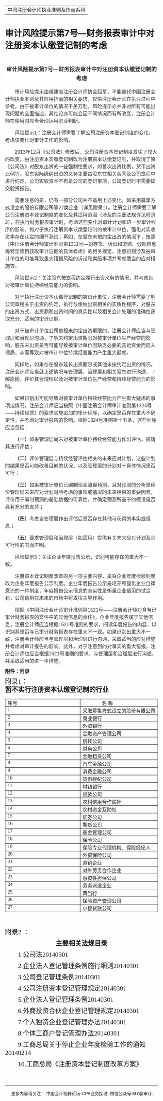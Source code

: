 ﻿<!DOCTYPE HTML PUBLIC "-//W3C//DTD HTML 4.0 Transitional//EN">
<HTML xmlns:o = "urn:schemas-microsoft-com:office:office"><HEAD><TITLE>审计风险提示第7号—财务报表审计中对注册资本认缴登记制的考虑</TITLE>
<META content="text/html; charset=gb2312" http-equiv=Content-Type>
<META name=GENERATOR content="MSHTML 11.00.10570.1001"><LINK rel=stylesheet 
href="_template.css"></HEAD>
<BODY>
<DIV id=nsbanner>
<DIV id=bannerrow1>
<TABLE class=bannerparthead>
  <TBODY>
  <TR id=hdr>
    <TD class=runninghead noWrap>中国注册会计师执业准则及指南系列</TD></TR></TBODY></TABLE></DIV>
<DIV id=titlerow>
<H1 class=dtH1>审计风险提示第7号—财务报表审计中对注册资本认缴登记制的考虑 </H1></DIV></DIV>
<DIV id=nstext><BR>
<P class=cntitle 
style="BACKGROUND: white; TEXT-ALIGN: center; MARGIN: 7.5pt 0cm 0pt; LINE-HEIGHT: 22.5pt" 
align=center><A name=_GoBack></A><B><SPAN 
style='FONT-SIZE: 13.5pt; FONT-FAMILY: "微软雅黑",sans-serif; COLOR: #333333'>审计风险提示第<SPAN 
lang=EN-US>7</SPAN>号—财务报表审计中对注册资本认缴登记制的考虑<SPAN 
lang=EN-US><o:p></o:p></SPAN></SPAN></B></P>
<P class=doc-a 
style="BOX-SIZING: border-box; BACKGROUND: white; WORD-SPACING: 0px; ORPHANS: 2; WIDOWS: 2; MARGIN: 11.25pt 0cm 0pt; TEXT-INDENT: 24pt; font-variant-ligatures: normal; font-variant-caps: normal; -webkit-text-stroke-width: 0px; text-decoration-style: initial; text-decoration-color: initial"><A 
style="BOX-SIZING: border-box" name=No2></A><SPAN 
style='FONT-FAMILY: "微软雅黑",sans-serif; COLOR: #333333'><FONT 
size=3>审计风险提示由福建省注册会计师协会起草，不能替代中国注册会计师执业准则及其应用指南的相关要求，仅供注册会计师在执业过程中参考。由于被审计单位的情况千差万别，风险提示亦并非对所有可能出现问题的全面描述，其结论亦可能会因不同情况而有所改变，注册会计师在使用时应当合理运用职业判断。<SPAN 
lang=EN-US><o:p></o:p></SPAN></FONT></SPAN></P>
<P class=doc-a 
style="BOX-SIZING: border-box; BACKGROUND: white; WORD-SPACING: 0px; ORPHANS: 2; WIDOWS: 2; MARGIN: 11.25pt 0cm 0pt; TEXT-INDENT: 24pt; font-variant-ligatures: normal; font-variant-caps: normal; -webkit-text-stroke-width: 0px; text-decoration-style: initial; text-decoration-color: initial"><A 
style="BOX-SIZING: border-box" name=No4></A><SPAN 
style='FONT-FAMILY: "微软雅黑",sans-serif; COLOR: #333333'><FONT size=3>风险提示<SPAN 
lang=EN-US>1</SPAN>：注册会计师需要了解公司注册资本登记制度的变化，考虑该变化对审计工作的影响。<SPAN 
lang=EN-US><o:p></o:p></SPAN></FONT></SPAN></P>
<P class=doc-a 
style="BOX-SIZING: border-box; BACKGROUND: white; WORD-SPACING: 0px; ORPHANS: 2; WIDOWS: 2; MARGIN: 11.25pt 0cm 0pt; TEXT-INDENT: 24pt; font-variant-ligatures: normal; font-variant-caps: normal; -webkit-text-stroke-width: 0px; text-decoration-style: initial; text-decoration-color: initial"><A 
style="BOX-SIZING: border-box" name=No5></A><FONT size=3><SPAN lang=EN-US 
style='FONT-FAMILY: "微软雅黑",sans-serif; COLOR: #333333'>2013</SPAN><SPAN 
style='FONT-FAMILY: "微软雅黑",sans-serif; COLOR: #333333'>年<SPAN 
lang=EN-US>12</SPAN>月《公司法》修改后，公司注册资本登记制度发生了较大的改变，由注册资本实缴登记制改为注册资本认缴登记制，并取消了原《公司法》对股东出资的一些强制性要求，如首次出资比例，货币出资比例等。股东实际缴纳出资的义务主要由股东在相关合同及公司章程中进行约定，公司实收资本不再是公司的登记事项，公司登记时不需要提交验资报告。<SPAN 
lang=EN-US><o:p></o:p></SPAN></SPAN></FONT></P>
<P class=doc-a 
style="BOX-SIZING: border-box; BACKGROUND: white; WORD-SPACING: 0px; ORPHANS: 2; WIDOWS: 2; MARGIN: 11.25pt 0cm 0pt; TEXT-INDENT: 24pt; font-variant-ligatures: normal; font-variant-caps: normal; -webkit-text-stroke-width: 0px; text-decoration-style: initial; text-decoration-color: initial"><A 
style="BOX-SIZING: border-box" name=No6></A><SPAN 
style='FONT-FAMILY: "微软雅黑",sans-serif; COLOR: #333333'><FONT 
size=3>需要注意的是，仍有一部分公司并不适用上述变化，如采用募集方式设立的股份有限公司等<SPAN 
lang=EN-US>27</SPAN>类企业（详见附录<SPAN 
lang=EN-US>1</SPAN>）。注册会计师需要了解公司注册资本登记制度的变化及其适用范围（涉及的主要法规详见附录<SPAN 
lang=EN-US>2</SPAN>），在执行财务报表审计时，考虑这些变化对审计计划和进一步审计程序的影响。如对于执行注册资本认缴登记制的被审计单位，强化对实收资本存在认定的细节测试；再如，在股东未按约定出资的情况下，按照《中国注册会计师审计准则第<SPAN 
lang=EN-US>1311</SPAN>号—对存货、诉讼和索赔、分部信息等特定项目获取审计证据的具体考虑》的相关规定，注意识别涉及被审计单位的可能导致重大错报风险的诉讼和索赔事项并考虑适当的应对措施等。<SPAN 
lang=EN-US><o:p></o:p></SPAN></FONT></SPAN></P>
<P class=doc-a 
style="BOX-SIZING: border-box; BACKGROUND: white; WORD-SPACING: 0px; ORPHANS: 2; WIDOWS: 2; MARGIN: 11.25pt 0cm 0pt; TEXT-INDENT: 24pt; font-variant-ligatures: normal; font-variant-caps: normal; -webkit-text-stroke-width: 0px; text-decoration-style: initial; text-decoration-color: initial"><A 
style="BOX-SIZING: border-box" name=No7></A><SPAN 
style='FONT-FAMILY: "微软雅黑",sans-serif; COLOR: #333333'><FONT size=3>风险提示<SPAN 
lang=EN-US>2</SPAN>：关注股东按章程约定履行出资义务的情况，并考虑其对被审计单位持续经营能力的影响。<SPAN 
lang=EN-US><o:p></o:p></SPAN></FONT></SPAN></P>
<P class=doc-a 
style="BOX-SIZING: border-box; BACKGROUND: white; WORD-SPACING: 0px; ORPHANS: 2; WIDOWS: 2; MARGIN: 11.25pt 0cm 0pt; TEXT-INDENT: 24pt; font-variant-ligatures: normal; font-variant-caps: normal; -webkit-text-stroke-width: 0px; text-decoration-style: initial; text-decoration-color: initial"><A 
style="BOX-SIZING: border-box" name=No8></A><SPAN 
style='FONT-FAMILY: "微软雅黑",sans-serif; COLOR: #333333'><FONT 
size=3>对于执行注册资本认缴登记制的被审计单位，注册会计师需要了解公司章程关于出资的约定，执行与缴纳出资相关的实质性程序，对股东的出资方式、出资额和出资时间的真实性以及相关会计处理的准确性获取充分、适当的审计证据。<SPAN 
lang=EN-US><o:p></o:p></SPAN></FONT></SPAN></P>
<P class=doc-a 
style="BOX-SIZING: border-box; BACKGROUND: white; WORD-SPACING: 0px; ORPHANS: 2; WIDOWS: 2; MARGIN: 11.25pt 0cm 0pt; TEXT-INDENT: 24pt; font-variant-ligatures: normal; font-variant-caps: normal; -webkit-text-stroke-width: 0px; text-decoration-style: initial; text-decoration-color: initial"><A 
style="BOX-SIZING: border-box" name=No9></A><SPAN 
style='FONT-FAMILY: "微软雅黑",sans-serif; COLOR: #333333'><FONT 
size=3>对于被审计单位公司章程未约定出资期限的，注册会计师应当与管理层和治理层沟通，了解未约定出资期限对被审计单位生产经营的影响，股东未出资是否可能导致被审计单位因缺乏必要的营运资金而陷入僵局，从而导致对被审计单位持续经营能力产生重大疑虑。<SPAN 
lang=EN-US><o:p></o:p></SPAN></FONT></SPAN></P>
<P class=doc-a 
style="BOX-SIZING: border-box; BACKGROUND: white; WORD-SPACING: 0px; ORPHANS: 2; WIDOWS: 2; MARGIN: 11.25pt 0cm 0pt; TEXT-INDENT: 24pt; font-variant-ligatures: normal; font-variant-caps: normal; -webkit-text-stroke-width: 0px; text-decoration-style: initial; text-decoration-color: initial"><A 
style="BOX-SIZING: border-box" name=No10></A><SPAN 
style='FONT-FAMILY: "微软雅黑",sans-serif; COLOR: #333333'><FONT 
size=3>同样地，如果存在股东延长出资期限或其他未按约定出资的情况，注册会计师应当就上述情况与管理层、治理层和相关股东进行沟通，了解原因，评价其合理性以及对被审计单位生产经营和持续经营能力的影响。<SPAN 
lang=EN-US><o:p></o:p></SPAN></FONT></SPAN></P>
<P class=doc-a 
style="BOX-SIZING: border-box; BACKGROUND: white; WORD-SPACING: 0px; ORPHANS: 2; WIDOWS: 2; MARGIN: 11.25pt 0cm 0pt; TEXT-INDENT: 24pt; font-variant-ligatures: normal; font-variant-caps: normal; -webkit-text-stroke-width: 0px; text-decoration-style: initial; text-decoration-color: initial"><A 
style="BOX-SIZING: border-box" name=No11></A><SPAN 
style='FONT-FAMILY: "微软雅黑",sans-serif; COLOR: #333333'><FONT 
size=3>如果识别出可能导致对被审计单位持续经营能力产生重大疑虑的事项或情况，注册会计师应当按照《中国注册会计师审计准则第<SPAN 
lang=EN-US>1324</SPAN>号——持续经营》的要求实施追加的审计程序，以确定是否存在重大不确定性，并考虑对审计报告的影响。根据<SPAN 
lang=EN-US>1324</SPAN>号准则第十五条，这些程序应当包括：<SPAN 
lang=EN-US><o:p></o:p></SPAN></FONT></SPAN></P>
<P 
style="BOX-SIZING: border-box; BACKGROUND: white; WORD-SPACING: 0px; ORPHANS: 2; WIDOWS: 2; MARGIN: 11.25pt 0cm 0pt; TEXT-INDENT: 24pt; font-variant-ligatures: normal; font-variant-caps: normal; -webkit-text-stroke-width: 0px; text-decoration-style: initial; text-decoration-color: initial"><SPAN 
style="BOX-SIZING: border-box"><A style="BOX-SIZING: border-box" 
name=No12_T1></A><SPAN class=sect2title><B><SPAN 
style='FONT-FAMILY: "微软雅黑",sans-serif; COLOR: #333333'><FONT 
size=3>（一）</FONT></SPAN></SPAN></B></SPAN><A style="BOX-SIZING: border-box" 
name=No13_T1K1></A><FONT size=3><SPAN class=sect2content><SPAN 
style='FONT-FAMILY: "微软雅黑",sans-serif; COLOR: #333333'><SPAN 
style="BOX-SIZING: border-box">如果管理层尚未对被审计单位持续经营能力作出评估，提请其进行评估；</SPAN></SPAN></SPAN><SPAN 
lang=EN-US 
style='FONT-FAMILY: "微软雅黑",sans-serif; COLOR: #333333'><o:p></o:p></SPAN></FONT></P>
<P 
style="BOX-SIZING: border-box; BACKGROUND: white; WORD-SPACING: 0px; ORPHANS: 2; WIDOWS: 2; MARGIN: 11.25pt 0cm 0pt; TEXT-INDENT: 24pt; font-variant-ligatures: normal; font-variant-caps: normal; -webkit-text-stroke-width: 0px; text-decoration-style: initial; text-decoration-color: initial"><SPAN 
style="BOX-SIZING: border-box"><A style="BOX-SIZING: border-box" 
name=No14_T2></A><SPAN class=sect2title><B><SPAN 
style='FONT-FAMILY: "微软雅黑",sans-serif; COLOR: #333333'><FONT 
size=3>（二）</FONT></SPAN></SPAN></B></SPAN><A style="BOX-SIZING: border-box" 
name=No15_T2K1></A><FONT size=3><SPAN class=sect2content><SPAN 
style='FONT-FAMILY: "微软雅黑",sans-serif; COLOR: #333333'><SPAN 
style="BOX-SIZING: border-box">评价管理层与持续经营评估相关的未来应对计划，这些计划的结果是否可能改善目前的状况，以及管理层的计划对于具体情况是否可行；</SPAN></SPAN></SPAN><SPAN 
lang=EN-US 
style='FONT-FAMILY: "微软雅黑",sans-serif; COLOR: #333333'><o:p></o:p></SPAN></FONT></P>
<P 
style="BOX-SIZING: border-box; BACKGROUND: white; WORD-SPACING: 0px; ORPHANS: 2; WIDOWS: 2; MARGIN: 11.25pt 0cm 0pt; TEXT-INDENT: 24pt; font-variant-ligatures: normal; font-variant-caps: normal; -webkit-text-stroke-width: 0px; text-decoration-style: initial; text-decoration-color: initial"><SPAN 
style="BOX-SIZING: border-box"><A style="BOX-SIZING: border-box" 
name=No16_T3></A><SPAN class=sect2title><B><SPAN 
style='FONT-FAMILY: "微软雅黑",sans-serif; COLOR: #333333'><FONT 
size=3>（三）</FONT></SPAN></SPAN></B></SPAN><A style="BOX-SIZING: border-box" 
name=No17_T3K1></A><FONT size=3><SPAN class=sect2content><SPAN 
style='FONT-FAMILY: "微软雅黑",sans-serif; COLOR: #333333'><SPAN 
style="BOX-SIZING: border-box">如果被审计单位已编制现金流量预测，且对预测的分析是评价管理层未来应对计划时所考虑的事项或情况的未来结果的重要因素，评价用于编制预测的基础数据的可靠性，并确定预测所基于的假设是否具有充分的支持；</SPAN></SPAN></SPAN><SPAN 
lang=EN-US 
style='FONT-FAMILY: "微软雅黑",sans-serif; COLOR: #333333'><o:p></o:p></SPAN></FONT></P>
<P 
style="BOX-SIZING: border-box; BACKGROUND: white; WORD-SPACING: 0px; ORPHANS: 2; WIDOWS: 2; MARGIN: 11.25pt 0cm 0pt; TEXT-INDENT: 24pt; font-variant-ligatures: normal; font-variant-caps: normal; -webkit-text-stroke-width: 0px; text-decoration-style: initial; text-decoration-color: initial"><SPAN 
style="BOX-SIZING: border-box"><A style="BOX-SIZING: border-box" 
name=No18_T4></A><SPAN class=sect2title><B><SPAN 
style='FONT-FAMILY: "微软雅黑",sans-serif; COLOR: #333333'><FONT 
size=3>（四）</FONT></SPAN></SPAN></B></SPAN><A style="BOX-SIZING: border-box" 
name=No19_T4K1></A><FONT size=3><SPAN class=sect2content><SPAN 
style='FONT-FAMILY: "微软雅黑",sans-serif; COLOR: #333333'><SPAN 
style="BOX-SIZING: border-box">考虑自管理层作出评估后是否存在其他可获得的事实或信息；</SPAN></SPAN></SPAN><SPAN 
lang=EN-US 
style='FONT-FAMILY: "微软雅黑",sans-serif; COLOR: #333333'><o:p></o:p></SPAN></FONT></P>
<P 
style="BOX-SIZING: border-box; BACKGROUND: white; WORD-SPACING: 0px; ORPHANS: 2; WIDOWS: 2; MARGIN: 11.25pt 0cm 0pt; TEXT-INDENT: 24pt; font-variant-ligatures: normal; font-variant-caps: normal; -webkit-text-stroke-width: 0px; text-decoration-style: initial; text-decoration-color: initial"><SPAN 
style="BOX-SIZING: border-box"><A style="BOX-SIZING: border-box" 
name=No20_T5></A><SPAN class=sect2title><B><SPAN 
style='FONT-FAMILY: "微软雅黑",sans-serif; COLOR: #333333'><FONT 
size=3>（五）</FONT></SPAN></SPAN></B></SPAN><A style="BOX-SIZING: border-box" 
name=No21_T5K1></A><FONT size=3><SPAN class=sect2content><SPAN 
style='FONT-FAMILY: "微软雅黑",sans-serif; COLOR: #333333'><SPAN 
style="BOX-SIZING: border-box">要求管理层和治理层（如适用）提供有关未来应对计划及其可行性的书面声明。</SPAN></SPAN></SPAN><SPAN 
lang=EN-US 
style='FONT-FAMILY: "微软雅黑",sans-serif; COLOR: #333333'><o:p></o:p></SPAN></FONT></P>
<P class=doc-a 
style="BOX-SIZING: border-box; BACKGROUND: white; WORD-SPACING: 0px; ORPHANS: 2; WIDOWS: 2; MARGIN: 11.25pt 0cm 0pt; TEXT-INDENT: 24pt; font-variant-ligatures: normal; font-variant-caps: normal; -webkit-text-stroke-width: 0px; text-decoration-style: initial; text-decoration-color: initial"><A 
style="BOX-SIZING: border-box" name=No22></A><SPAN 
style='FONT-FAMILY: "微软雅黑",sans-serif; COLOR: #333333'><FONT size=3>风险提示<SPAN 
lang=EN-US>3</SPAN>：关注企业年度报告公示，识别可能存在的重大不一致。<SPAN 
lang=EN-US><o:p></o:p></SPAN></FONT></SPAN></P>
<P class=doc-a 
style="BOX-SIZING: border-box; BACKGROUND: white; WORD-SPACING: 0px; ORPHANS: 2; WIDOWS: 2; MARGIN: 11.25pt 0cm 0pt; TEXT-INDENT: 24pt; font-variant-ligatures: normal; font-variant-caps: normal; -webkit-text-stroke-width: 0px; text-decoration-style: initial; text-decoration-color: initial"><A 
style="BOX-SIZING: border-box" name=No23></A><SPAN 
style='FONT-FAMILY: "微软雅黑",sans-serif; COLOR: #333333'><FONT 
size=3>注册资本登记制度改革的另一项主要内容，是将企业年度检验制度改为企业年度报告公示制度。企业年度报告公示是培养和强化企业自律意识的一种制度，年度报告公示信息的真实性是衡量企业信用的试金石，公司信用在未来的市场中将发挥主导作用。<SPAN 
lang=EN-US><o:p></o:p></SPAN></FONT></SPAN></P>
<P class=doc-a 
style="BOX-SIZING: border-box; BACKGROUND: white; WORD-SPACING: 0px; ORPHANS: 2; WIDOWS: 2; MARGIN: 11.25pt 0cm 0pt; TEXT-INDENT: 24pt; font-variant-ligatures: normal; font-variant-caps: normal; -webkit-text-stroke-width: 0px; text-decoration-style: initial; text-decoration-color: initial"><A 
style="BOX-SIZING: border-box" name=No24></A><SPAN 
style='FONT-FAMILY: "微软雅黑",sans-serif; COLOR: #333333'><FONT 
size=3>根据《中国注册会计师审计准则第<SPAN 
lang=EN-US>1521</SPAN>号——注册会计师对含有已审计财务报表的文件中的其他信息的责任》，企业年度报告属于其他信息，注册会计师应当根据<SPAN 
lang=EN-US>1521</SPAN>号准则的要求，阅读年度报告的内容，以识别其是否与已审计财务报表存在重大不一致。如果识别出重大不一致，注册会计师应当与管理层和治理层进行沟通，采取适当的应对措施并考虑对审计报告的影响。此外，对于注意到的对事实的重大错报，注册会计师也应当根据<SPAN 
lang=EN-US>1521</SPAN>号准则的要求，与管理层和治理层进行沟通，并采取适当的进一步措施。<SPAN 
lang=EN-US><o:p></o:p></SPAN></FONT></SPAN></P>
<P class=doc-a 
style="BOX-SIZING: border-box; BACKGROUND: white; WORD-SPACING: 0px; ORPHANS: 2; WIDOWS: 2; MARGIN: 7.5pt 0cm 0pt; font-variant-ligatures: normal; font-variant-caps: normal; -webkit-text-stroke-width: 0px; text-decoration-style: initial; text-decoration-color: initial"><B><SPAN 
style='FONT-FAMILY: "微软雅黑",sans-serif; COLOR: #333333'></SPAN><SPAN 
id=attchmentContent style="BOX-SIZING: border-box"><FONT size=3 
face=宋体>附件：附录</FONT></SPAN></B></P><SPAN>
<P class=MsoNormal 
style="MARGIN: 7.8pt 0cm 0pt; LINE-HEIGHT: 125%; mso-para-margin-top: .5gd"><SPAN 
style="FONT-SIZE: 16pt; FONT-FAMILY: 仿宋; LINE-HEIGHT: 125%">附录<SPAN 
lang=EN-US>1</SPAN>：</SPAN></P>
<DIV align=left><SPAN lang=EN-US 
style="FONT-SIZE: 16pt; FONT-FAMILY: 黑体; LINE-HEIGHT: 125%"><o:p><SPAN 
style="FONT-SIZE: 16pt; FONT-FAMILY: 黑体; mso-bidi-font-family: 宋体; mso-bidi-language: AR-SA; mso-ansi-language: EN-US; mso-fareast-language: ZH-CN"><STRONG>暂不实行注册资本认缴登记制的行业</STRONG></SPAN></o:p></SPAN></DIV>
<DIV align=left><SPAN lang=EN-US 
style="FONT-SIZE: 16pt; FONT-FAMILY: 黑体; LINE-HEIGHT: 125%"><o:p><SPAN 
style="FONT-SIZE: 16pt; FONT-FAMILY: 黑体; mso-bidi-font-family: 宋体; mso-bidi-language: AR-SA; mso-ansi-language: EN-US; mso-fareast-language: ZH-CN">
<TABLE class=MsoTableGrid 
style="BORDER-TOP: medium none; BORDER-RIGHT: medium none; BORDER-COLLAPSE: collapse; BORDER-BOTTOM: medium none; BORDER-LEFT: medium none; mso-yfti-tbllook: 1184; mso-padding-alt: 0cm 5.4pt 0cm 5.4pt; mso-border-alt: solid windowtext .5pt" 
cellSpacing=0 cellPadding=0 border=1>
  <TBODY>
  <TR style="mso-yfti-irow: 0; mso-yfti-firstrow: yes">
    <TD 
    style="BORDER-TOP: windowtext 1pt solid; BORDER-RIGHT: windowtext 1pt solid; WIDTH: 213.05pt; BORDER-BOTTOM: windowtext 1pt solid; PADDING-BOTTOM: 0cm; PADDING-TOP: 0cm; PADDING-LEFT: 5.4pt; BORDER-LEFT: windowtext 1pt solid; PADDING-RIGHT: 5.4pt; BACKGROUND-COLOR: transparent; mso-border-alt: solid windowtext .5pt" 
    vAlign=top width=284>
      <P class=MsoNormal style="MARGIN: 0cm 0cm 0pt"><A name=_GoBack></A><SPAN 
      style="FONT-FAMILY: 宋体; mso-ascii-font-family: Calibri; mso-ascii-theme-font: minor-latin; mso-fareast-theme-font: minor-fareast; mso-hansi-font-family: Calibri; mso-hansi-theme-font: minor-latin">序号</SPAN><SPAN 
      lang=EN-US><o:p></o:p></SPAN></P></TD>
    <TD 
    style="BORDER-TOP: windowtext 1pt solid; BORDER-RIGHT: windowtext 1pt solid; WIDTH: 213.05pt; BORDER-BOTTOM: windowtext 1pt solid; PADDING-BOTTOM: 0cm; PADDING-TOP: 0cm; PADDING-LEFT: 5.4pt; BORDER-LEFT: #f0f0f0; PADDING-RIGHT: 5.4pt; BACKGROUND-COLOR: transparent; mso-border-alt: solid windowtext .5pt; mso-border-left-alt: solid windowtext .5pt" 
    vAlign=top width=284>
      <P class=MsoNormal style="MARGIN: 0cm 0cm 0pt"><SPAN lang=EN-US><SPAN 
      style="mso-spacerun: yes"><FONT 
      face=Calibri>&nbsp;&nbsp;&nbsp;&nbsp;&nbsp;&nbsp;&nbsp;&nbsp;&nbsp;&nbsp;&nbsp;&nbsp;&nbsp;&nbsp;&nbsp; 
      </FONT></SPAN></SPAN><SPAN 
      style="FONT-FAMILY: 宋体; mso-ascii-font-family: Calibri; mso-ascii-theme-font: minor-latin; mso-fareast-theme-font: minor-fareast; mso-hansi-font-family: Calibri; mso-hansi-theme-font: minor-latin">名</SPAN><FONT 
      face=Calibri> </FONT><SPAN 
      style="FONT-FAMILY: 宋体; mso-ascii-font-family: Calibri; mso-ascii-theme-font: minor-latin; mso-fareast-theme-font: minor-fareast; mso-hansi-font-family: Calibri; mso-hansi-theme-font: minor-latin">称</SPAN><SPAN 
      lang=EN-US><o:p></o:p></SPAN></P></TD></TR>
  <TR style="mso-yfti-irow: 1">
    <TD 
    style="BORDER-TOP: #f0f0f0; BORDER-RIGHT: windowtext 1pt solid; WIDTH: 213.05pt; BORDER-BOTTOM: windowtext 1pt solid; PADDING-BOTTOM: 0cm; PADDING-TOP: 0cm; PADDING-LEFT: 5.4pt; BORDER-LEFT: windowtext 1pt solid; PADDING-RIGHT: 5.4pt; BACKGROUND-COLOR: transparent; mso-border-alt: solid windowtext .5pt; mso-border-top-alt: solid windowtext .5pt" 
    vAlign=top width=284>
      <P class=MsoNormal style="MARGIN: 0cm 0cm 0pt"><SPAN lang=EN-US><FONT 
      face=Calibri>1<o:p></o:p></FONT></SPAN></P></TD>
    <TD 
    style="BORDER-TOP: #f0f0f0; BORDER-RIGHT: windowtext 1pt solid; WIDTH: 213.05pt; BORDER-BOTTOM: windowtext 1pt solid; PADDING-BOTTOM: 0cm; PADDING-TOP: 0cm; PADDING-LEFT: 5.4pt; BORDER-LEFT: #f0f0f0; PADDING-RIGHT: 5.4pt; BACKGROUND-COLOR: transparent; mso-border-alt: solid windowtext .5pt; mso-border-left-alt: solid windowtext .5pt; mso-border-top-alt: solid windowtext .5pt" 
    vAlign=top width=284>
      <P class=MsoNormal style="MARGIN: 0cm 0cm 0pt"><SPAN 
      style="FONT-FAMILY: 宋体; mso-ascii-font-family: Calibri; mso-ascii-theme-font: minor-latin; mso-fareast-theme-font: minor-fareast; mso-hansi-font-family: Calibri; mso-hansi-theme-font: minor-latin">采取募集方式设立的股份有限公司</SPAN><SPAN 
      lang=EN-US><o:p></o:p></SPAN></P></TD></TR>
  <TR style="mso-yfti-irow: 2">
    <TD 
    style="BORDER-TOP: #f0f0f0; BORDER-RIGHT: windowtext 1pt solid; WIDTH: 213.05pt; BORDER-BOTTOM: windowtext 1pt solid; PADDING-BOTTOM: 0cm; PADDING-TOP: 0cm; PADDING-LEFT: 5.4pt; BORDER-LEFT: windowtext 1pt solid; PADDING-RIGHT: 5.4pt; BACKGROUND-COLOR: transparent; mso-border-alt: solid windowtext .5pt; mso-border-top-alt: solid windowtext .5pt" 
    vAlign=top width=284>
      <P class=MsoNormal style="MARGIN: 0cm 0cm 0pt"><SPAN lang=EN-US><FONT 
      face=Calibri>2<o:p></o:p></FONT></SPAN></P></TD>
    <TD 
    style="BORDER-TOP: #f0f0f0; BORDER-RIGHT: windowtext 1pt solid; WIDTH: 213.05pt; BORDER-BOTTOM: windowtext 1pt solid; PADDING-BOTTOM: 0cm; PADDING-TOP: 0cm; PADDING-LEFT: 5.4pt; BORDER-LEFT: #f0f0f0; PADDING-RIGHT: 5.4pt; BACKGROUND-COLOR: transparent; mso-border-alt: solid windowtext .5pt; mso-border-left-alt: solid windowtext .5pt; mso-border-top-alt: solid windowtext .5pt" 
    vAlign=top width=284>
      <P class=MsoNormal style="MARGIN: 0cm 0cm 0pt"><SPAN 
      style="FONT-FAMILY: 宋体; mso-ascii-font-family: Calibri; mso-ascii-theme-font: minor-latin; mso-fareast-theme-font: minor-fareast; mso-hansi-font-family: Calibri; mso-hansi-theme-font: minor-latin">商业银行</SPAN><SPAN 
      lang=EN-US><o:p></o:p></SPAN></P></TD></TR>
  <TR style="mso-yfti-irow: 3">
    <TD 
    style="BORDER-TOP: #f0f0f0; BORDER-RIGHT: windowtext 1pt solid; WIDTH: 213.05pt; BORDER-BOTTOM: windowtext 1pt solid; PADDING-BOTTOM: 0cm; PADDING-TOP: 0cm; PADDING-LEFT: 5.4pt; BORDER-LEFT: windowtext 1pt solid; PADDING-RIGHT: 5.4pt; BACKGROUND-COLOR: transparent; mso-border-alt: solid windowtext .5pt; mso-border-top-alt: solid windowtext .5pt" 
    vAlign=top width=284>
      <P class=MsoNormal style="MARGIN: 0cm 0cm 0pt"><SPAN lang=EN-US><FONT 
      face=Calibri>3<o:p></o:p></FONT></SPAN></P></TD>
    <TD 
    style="BORDER-TOP: #f0f0f0; BORDER-RIGHT: windowtext 1pt solid; WIDTH: 213.05pt; BORDER-BOTTOM: windowtext 1pt solid; PADDING-BOTTOM: 0cm; PADDING-TOP: 0cm; PADDING-LEFT: 5.4pt; BORDER-LEFT: #f0f0f0; PADDING-RIGHT: 5.4pt; BACKGROUND-COLOR: transparent; mso-border-alt: solid windowtext .5pt; mso-border-left-alt: solid windowtext .5pt; mso-border-top-alt: solid windowtext .5pt" 
    vAlign=top width=284>
      <P class=MsoNormal style="MARGIN: 0cm 0cm 0pt"><SPAN 
      style="FONT-FAMILY: 宋体; mso-ascii-font-family: Calibri; mso-ascii-theme-font: minor-latin; mso-fareast-theme-font: minor-fareast; mso-hansi-font-family: Calibri; mso-hansi-theme-font: minor-latin">外资银行</SPAN><SPAN 
      lang=EN-US><o:p></o:p></SPAN></P></TD></TR>
  <TR style="mso-yfti-irow: 4">
    <TD 
    style="BORDER-TOP: #f0f0f0; BORDER-RIGHT: windowtext 1pt solid; WIDTH: 213.05pt; BORDER-BOTTOM: windowtext 1pt solid; PADDING-BOTTOM: 0cm; PADDING-TOP: 0cm; PADDING-LEFT: 5.4pt; BORDER-LEFT: windowtext 1pt solid; PADDING-RIGHT: 5.4pt; BACKGROUND-COLOR: transparent; mso-border-alt: solid windowtext .5pt; mso-border-top-alt: solid windowtext .5pt" 
    vAlign=top width=284>
      <P class=MsoNormal style="MARGIN: 0cm 0cm 0pt"><SPAN lang=EN-US><FONT 
      face=Calibri>4<o:p></o:p></FONT></SPAN></P></TD>
    <TD 
    style="BORDER-TOP: #f0f0f0; BORDER-RIGHT: windowtext 1pt solid; WIDTH: 213.05pt; BORDER-BOTTOM: windowtext 1pt solid; PADDING-BOTTOM: 0cm; PADDING-TOP: 0cm; PADDING-LEFT: 5.4pt; BORDER-LEFT: #f0f0f0; PADDING-RIGHT: 5.4pt; BACKGROUND-COLOR: transparent; mso-border-alt: solid windowtext .5pt; mso-border-left-alt: solid windowtext .5pt; mso-border-top-alt: solid windowtext .5pt" 
    vAlign=top width=284>
      <P class=MsoNormal style="MARGIN: 0cm 0cm 0pt"><SPAN 
      style="FONT-FAMILY: 宋体; mso-ascii-font-family: Calibri; mso-ascii-theme-font: minor-latin; mso-fareast-theme-font: minor-fareast; mso-hansi-font-family: Calibri; mso-hansi-theme-font: minor-latin">金融资产管理公司</SPAN><SPAN 
      lang=EN-US><o:p></o:p></SPAN></P></TD></TR>
  <TR style="mso-yfti-irow: 5">
    <TD 
    style="BORDER-TOP: #f0f0f0; BORDER-RIGHT: windowtext 1pt solid; WIDTH: 213.05pt; BORDER-BOTTOM: windowtext 1pt solid; PADDING-BOTTOM: 0cm; PADDING-TOP: 0cm; PADDING-LEFT: 5.4pt; BORDER-LEFT: windowtext 1pt solid; PADDING-RIGHT: 5.4pt; BACKGROUND-COLOR: transparent; mso-border-alt: solid windowtext .5pt; mso-border-top-alt: solid windowtext .5pt" 
    vAlign=top width=284>
      <P class=MsoNormal style="MARGIN: 0cm 0cm 0pt"><SPAN lang=EN-US><FONT 
      face=Calibri>5<o:p></o:p></FONT></SPAN></P></TD>
    <TD 
    style="BORDER-TOP: #f0f0f0; BORDER-RIGHT: windowtext 1pt solid; WIDTH: 213.05pt; BORDER-BOTTOM: windowtext 1pt solid; PADDING-BOTTOM: 0cm; PADDING-TOP: 0cm; PADDING-LEFT: 5.4pt; BORDER-LEFT: #f0f0f0; PADDING-RIGHT: 5.4pt; BACKGROUND-COLOR: transparent; mso-border-alt: solid windowtext .5pt; mso-border-left-alt: solid windowtext .5pt; mso-border-top-alt: solid windowtext .5pt" 
    vAlign=top width=284>
      <P class=MsoNormal style="MARGIN: 0cm 0cm 0pt"><SPAN 
      style="FONT-FAMILY: 宋体; mso-ascii-font-family: Calibri; mso-ascii-theme-font: minor-latin; mso-fareast-theme-font: minor-fareast; mso-hansi-font-family: Calibri; mso-hansi-theme-font: minor-latin">信托公司</SPAN><SPAN 
      lang=EN-US><o:p></o:p></SPAN></P></TD></TR>
  <TR style="mso-yfti-irow: 6">
    <TD 
    style="BORDER-TOP: #f0f0f0; BORDER-RIGHT: windowtext 1pt solid; WIDTH: 213.05pt; BORDER-BOTTOM: windowtext 1pt solid; PADDING-BOTTOM: 0cm; PADDING-TOP: 0cm; PADDING-LEFT: 5.4pt; BORDER-LEFT: windowtext 1pt solid; PADDING-RIGHT: 5.4pt; BACKGROUND-COLOR: transparent; mso-border-alt: solid windowtext .5pt; mso-border-top-alt: solid windowtext .5pt" 
    vAlign=top width=284>
      <P class=MsoNormal style="MARGIN: 0cm 0cm 0pt"><SPAN lang=EN-US><FONT 
      face=Calibri>6<o:p></o:p></FONT></SPAN></P></TD>
    <TD 
    style="BORDER-TOP: #f0f0f0; BORDER-RIGHT: windowtext 1pt solid; WIDTH: 213.05pt; BORDER-BOTTOM: windowtext 1pt solid; PADDING-BOTTOM: 0cm; PADDING-TOP: 0cm; PADDING-LEFT: 5.4pt; BORDER-LEFT: #f0f0f0; PADDING-RIGHT: 5.4pt; BACKGROUND-COLOR: transparent; mso-border-alt: solid windowtext .5pt; mso-border-left-alt: solid windowtext .5pt; mso-border-top-alt: solid windowtext .5pt" 
    vAlign=top width=284>
      <P class=MsoNormal style="MARGIN: 0cm 0cm 0pt"><SPAN 
      style="FONT-FAMILY: 宋体; mso-ascii-font-family: Calibri; mso-ascii-theme-font: minor-latin; mso-fareast-theme-font: minor-fareast; mso-hansi-font-family: Calibri; mso-hansi-theme-font: minor-latin">财务公司</SPAN><SPAN 
      lang=EN-US><o:p></o:p></SPAN></P></TD></TR>
  <TR style="mso-yfti-irow: 7">
    <TD 
    style="BORDER-TOP: #f0f0f0; BORDER-RIGHT: windowtext 1pt solid; WIDTH: 213.05pt; BORDER-BOTTOM: windowtext 1pt solid; PADDING-BOTTOM: 0cm; PADDING-TOP: 0cm; PADDING-LEFT: 5.4pt; BORDER-LEFT: windowtext 1pt solid; PADDING-RIGHT: 5.4pt; BACKGROUND-COLOR: transparent; mso-border-alt: solid windowtext .5pt; mso-border-top-alt: solid windowtext .5pt" 
    vAlign=top width=284>
      <P class=MsoNormal style="MARGIN: 0cm 0cm 0pt"><SPAN lang=EN-US><FONT 
      face=Calibri>7<o:p></o:p></FONT></SPAN></P></TD>
    <TD 
    style="BORDER-TOP: #f0f0f0; BORDER-RIGHT: windowtext 1pt solid; WIDTH: 213.05pt; BORDER-BOTTOM: windowtext 1pt solid; PADDING-BOTTOM: 0cm; PADDING-TOP: 0cm; PADDING-LEFT: 5.4pt; BORDER-LEFT: #f0f0f0; PADDING-RIGHT: 5.4pt; BACKGROUND-COLOR: transparent; mso-border-alt: solid windowtext .5pt; mso-border-left-alt: solid windowtext .5pt; mso-border-top-alt: solid windowtext .5pt" 
    vAlign=top width=284>
      <P class=MsoNormal style="MARGIN: 0cm 0cm 0pt"><SPAN 
      style="FONT-FAMILY: 宋体; mso-ascii-font-family: Calibri; mso-ascii-theme-font: minor-latin; mso-fareast-theme-font: minor-fareast; mso-hansi-font-family: Calibri; mso-hansi-theme-font: minor-latin">金融租赁公司</SPAN><SPAN 
      lang=EN-US><o:p></o:p></SPAN></P></TD></TR>
  <TR style="mso-yfti-irow: 8">
    <TD 
    style="BORDER-TOP: #f0f0f0; BORDER-RIGHT: windowtext 1pt solid; WIDTH: 213.05pt; BORDER-BOTTOM: windowtext 1pt solid; PADDING-BOTTOM: 0cm; PADDING-TOP: 0cm; PADDING-LEFT: 5.4pt; BORDER-LEFT: windowtext 1pt solid; PADDING-RIGHT: 5.4pt; BACKGROUND-COLOR: transparent; mso-border-alt: solid windowtext .5pt; mso-border-top-alt: solid windowtext .5pt" 
    vAlign=top width=284>
      <P class=MsoNormal style="MARGIN: 0cm 0cm 0pt"><SPAN lang=EN-US><FONT 
      face=Calibri>8<o:p></o:p></FONT></SPAN></P></TD>
    <TD 
    style="BORDER-TOP: #f0f0f0; BORDER-RIGHT: windowtext 1pt solid; WIDTH: 213.05pt; BORDER-BOTTOM: windowtext 1pt solid; PADDING-BOTTOM: 0cm; PADDING-TOP: 0cm; PADDING-LEFT: 5.4pt; BORDER-LEFT: #f0f0f0; PADDING-RIGHT: 5.4pt; BACKGROUND-COLOR: transparent; mso-border-alt: solid windowtext .5pt; mso-border-left-alt: solid windowtext .5pt; mso-border-top-alt: solid windowtext .5pt" 
    vAlign=top width=284>
      <P class=MsoNormal style="MARGIN: 0cm 0cm 0pt"><SPAN 
      style="FONT-FAMILY: 宋体; mso-ascii-font-family: Calibri; mso-ascii-theme-font: minor-latin; mso-fareast-theme-font: minor-fareast; mso-hansi-font-family: Calibri; mso-hansi-theme-font: minor-latin">汽车金融公司</SPAN><SPAN 
      lang=EN-US><o:p></o:p></SPAN></P></TD></TR>
  <TR style="mso-yfti-irow: 9">
    <TD 
    style="BORDER-TOP: #f0f0f0; BORDER-RIGHT: windowtext 1pt solid; WIDTH: 213.05pt; BORDER-BOTTOM: windowtext 1pt solid; PADDING-BOTTOM: 0cm; PADDING-TOP: 0cm; PADDING-LEFT: 5.4pt; BORDER-LEFT: windowtext 1pt solid; PADDING-RIGHT: 5.4pt; BACKGROUND-COLOR: transparent; mso-border-alt: solid windowtext .5pt; mso-border-top-alt: solid windowtext .5pt" 
    vAlign=top width=284>
      <P class=MsoNormal style="MARGIN: 0cm 0cm 0pt"><SPAN lang=EN-US><FONT 
      face=Calibri>9<o:p></o:p></FONT></SPAN></P></TD>
    <TD 
    style="BORDER-TOP: #f0f0f0; BORDER-RIGHT: windowtext 1pt solid; WIDTH: 213.05pt; BORDER-BOTTOM: windowtext 1pt solid; PADDING-BOTTOM: 0cm; PADDING-TOP: 0cm; PADDING-LEFT: 5.4pt; BORDER-LEFT: #f0f0f0; PADDING-RIGHT: 5.4pt; BACKGROUND-COLOR: transparent; mso-border-alt: solid windowtext .5pt; mso-border-left-alt: solid windowtext .5pt; mso-border-top-alt: solid windowtext .5pt" 
    vAlign=top width=284>
      <P class=MsoNormal style="MARGIN: 0cm 0cm 0pt"><SPAN 
      style="FONT-FAMILY: 宋体; mso-ascii-font-family: Calibri; mso-ascii-theme-font: minor-latin; mso-fareast-theme-font: minor-fareast; mso-hansi-font-family: Calibri; mso-hansi-theme-font: minor-latin">消费金融公司</SPAN><SPAN 
      lang=EN-US><o:p></o:p></SPAN></P></TD></TR>
  <TR style="mso-yfti-irow: 10">
    <TD 
    style="BORDER-TOP: #f0f0f0; BORDER-RIGHT: windowtext 1pt solid; WIDTH: 213.05pt; BORDER-BOTTOM: windowtext 1pt solid; PADDING-BOTTOM: 0cm; PADDING-TOP: 0cm; PADDING-LEFT: 5.4pt; BORDER-LEFT: windowtext 1pt solid; PADDING-RIGHT: 5.4pt; BACKGROUND-COLOR: transparent; mso-border-alt: solid windowtext .5pt; mso-border-top-alt: solid windowtext .5pt" 
    vAlign=top width=284>
      <P class=MsoNormal style="MARGIN: 0cm 0cm 0pt"><SPAN lang=EN-US><FONT 
      face=Calibri>10<o:p></o:p></FONT></SPAN></P></TD>
    <TD 
    style="BORDER-TOP: #f0f0f0; BORDER-RIGHT: windowtext 1pt solid; WIDTH: 213.05pt; BORDER-BOTTOM: windowtext 1pt solid; PADDING-BOTTOM: 0cm; PADDING-TOP: 0cm; PADDING-LEFT: 5.4pt; BORDER-LEFT: #f0f0f0; PADDING-RIGHT: 5.4pt; BACKGROUND-COLOR: transparent; mso-border-alt: solid windowtext .5pt; mso-border-left-alt: solid windowtext .5pt; mso-border-top-alt: solid windowtext .5pt" 
    vAlign=top width=284>
      <P class=MsoNormal style="MARGIN: 0cm 0cm 0pt"><SPAN 
      style="FONT-FAMILY: 宋体; mso-ascii-font-family: Calibri; mso-ascii-theme-font: minor-latin; mso-fareast-theme-font: minor-fareast; mso-hansi-font-family: Calibri; mso-hansi-theme-font: minor-latin">货币经纪公司</SPAN><SPAN 
      lang=EN-US><o:p></o:p></SPAN></P></TD></TR>
  <TR style="mso-yfti-irow: 11">
    <TD 
    style="BORDER-TOP: #f0f0f0; BORDER-RIGHT: windowtext 1pt solid; WIDTH: 213.05pt; BORDER-BOTTOM: windowtext 1pt solid; PADDING-BOTTOM: 0cm; PADDING-TOP: 0cm; PADDING-LEFT: 5.4pt; BORDER-LEFT: windowtext 1pt solid; PADDING-RIGHT: 5.4pt; BACKGROUND-COLOR: transparent; mso-border-alt: solid windowtext .5pt; mso-border-top-alt: solid windowtext .5pt" 
    vAlign=top width=284>
      <P class=MsoNormal style="MARGIN: 0cm 0cm 0pt"><SPAN lang=EN-US><FONT 
      face=Calibri>11<o:p></o:p></FONT></SPAN></P></TD>
    <TD 
    style="BORDER-TOP: #f0f0f0; BORDER-RIGHT: windowtext 1pt solid; WIDTH: 213.05pt; BORDER-BOTTOM: windowtext 1pt solid; PADDING-BOTTOM: 0cm; PADDING-TOP: 0cm; PADDING-LEFT: 5.4pt; BORDER-LEFT: #f0f0f0; PADDING-RIGHT: 5.4pt; BACKGROUND-COLOR: transparent; mso-border-alt: solid windowtext .5pt; mso-border-left-alt: solid windowtext .5pt; mso-border-top-alt: solid windowtext .5pt" 
    vAlign=top width=284>
      <P class=MsoNormal style="MARGIN: 0cm 0cm 0pt"><SPAN 
      style="FONT-FAMILY: 宋体; mso-ascii-font-family: Calibri; mso-ascii-theme-font: minor-latin; mso-fareast-theme-font: minor-fareast; mso-hansi-font-family: Calibri; mso-hansi-theme-font: minor-latin">村镇银行</SPAN><SPAN 
      lang=EN-US><o:p></o:p></SPAN></P></TD></TR>
  <TR style="mso-yfti-irow: 12">
    <TD 
    style="BORDER-TOP: #f0f0f0; BORDER-RIGHT: windowtext 1pt solid; WIDTH: 213.05pt; BORDER-BOTTOM: windowtext 1pt solid; PADDING-BOTTOM: 0cm; PADDING-TOP: 0cm; PADDING-LEFT: 5.4pt; BORDER-LEFT: windowtext 1pt solid; PADDING-RIGHT: 5.4pt; BACKGROUND-COLOR: transparent; mso-border-alt: solid windowtext .5pt; mso-border-top-alt: solid windowtext .5pt" 
    vAlign=top width=284>
      <P class=MsoNormal style="MARGIN: 0cm 0cm 0pt"><SPAN lang=EN-US><FONT 
      face=Calibri>12<o:p></o:p></FONT></SPAN></P></TD>
    <TD 
    style="BORDER-TOP: #f0f0f0; BORDER-RIGHT: windowtext 1pt solid; WIDTH: 213.05pt; BORDER-BOTTOM: windowtext 1pt solid; PADDING-BOTTOM: 0cm; PADDING-TOP: 0cm; PADDING-LEFT: 5.4pt; BORDER-LEFT: #f0f0f0; PADDING-RIGHT: 5.4pt; BACKGROUND-COLOR: transparent; mso-border-alt: solid windowtext .5pt; mso-border-left-alt: solid windowtext .5pt; mso-border-top-alt: solid windowtext .5pt" 
    vAlign=top width=284>
      <P class=MsoNormal style="MARGIN: 0cm 0cm 0pt"><SPAN 
      style="FONT-FAMILY: 宋体; mso-ascii-font-family: Calibri; mso-ascii-theme-font: minor-latin; mso-fareast-theme-font: minor-fareast; mso-hansi-font-family: Calibri; mso-hansi-theme-font: minor-latin">贷款公司</SPAN><SPAN 
      lang=EN-US><o:p></o:p></SPAN></P></TD></TR>
  <TR style="mso-yfti-irow: 13">
    <TD 
    style="BORDER-TOP: #f0f0f0; BORDER-RIGHT: windowtext 1pt solid; WIDTH: 213.05pt; BORDER-BOTTOM: windowtext 1pt solid; PADDING-BOTTOM: 0cm; PADDING-TOP: 0cm; PADDING-LEFT: 5.4pt; BORDER-LEFT: windowtext 1pt solid; PADDING-RIGHT: 5.4pt; BACKGROUND-COLOR: transparent; mso-border-alt: solid windowtext .5pt; mso-border-top-alt: solid windowtext .5pt" 
    vAlign=top width=284>
      <P class=MsoNormal style="MARGIN: 0cm 0cm 0pt"><SPAN lang=EN-US><FONT 
      face=Calibri>13<o:p></o:p></FONT></SPAN></P></TD>
    <TD 
    style="BORDER-TOP: #f0f0f0; BORDER-RIGHT: windowtext 1pt solid; WIDTH: 213.05pt; BORDER-BOTTOM: windowtext 1pt solid; PADDING-BOTTOM: 0cm; PADDING-TOP: 0cm; PADDING-LEFT: 5.4pt; BORDER-LEFT: #f0f0f0; PADDING-RIGHT: 5.4pt; BACKGROUND-COLOR: transparent; mso-border-alt: solid windowtext .5pt; mso-border-left-alt: solid windowtext .5pt; mso-border-top-alt: solid windowtext .5pt" 
    vAlign=top width=284>
      <P class=MsoNormal style="MARGIN: 0cm 0cm 0pt"><SPAN 
      style="FONT-FAMILY: 宋体; mso-ascii-font-family: Calibri; mso-ascii-theme-font: minor-latin; mso-fareast-theme-font: minor-fareast; mso-hansi-font-family: Calibri; mso-hansi-theme-font: minor-latin">农村信用合作联社</SPAN><SPAN 
      lang=EN-US><o:p></o:p></SPAN></P></TD></TR>
  <TR style="mso-yfti-irow: 14">
    <TD 
    style="BORDER-TOP: #f0f0f0; BORDER-RIGHT: windowtext 1pt solid; WIDTH: 213.05pt; BORDER-BOTTOM: windowtext 1pt solid; PADDING-BOTTOM: 0cm; PADDING-TOP: 0cm; PADDING-LEFT: 5.4pt; BORDER-LEFT: windowtext 1pt solid; PADDING-RIGHT: 5.4pt; BACKGROUND-COLOR: transparent; mso-border-alt: solid windowtext .5pt; mso-border-top-alt: solid windowtext .5pt" 
    vAlign=top width=284>
      <P class=MsoNormal style="MARGIN: 0cm 0cm 0pt"><SPAN lang=EN-US><FONT 
      face=Calibri>14<o:p></o:p></FONT></SPAN></P></TD>
    <TD 
    style="BORDER-TOP: #f0f0f0; BORDER-RIGHT: windowtext 1pt solid; WIDTH: 213.05pt; BORDER-BOTTOM: windowtext 1pt solid; PADDING-BOTTOM: 0cm; PADDING-TOP: 0cm; PADDING-LEFT: 5.4pt; BORDER-LEFT: #f0f0f0; PADDING-RIGHT: 5.4pt; BACKGROUND-COLOR: transparent; mso-border-alt: solid windowtext .5pt; mso-border-left-alt: solid windowtext .5pt; mso-border-top-alt: solid windowtext .5pt" 
    vAlign=top width=284>
      <P class=MsoNormal style="MARGIN: 0cm 0cm 0pt"><SPAN 
      style="FONT-FAMILY: 宋体; mso-ascii-font-family: Calibri; mso-ascii-theme-font: minor-latin; mso-fareast-theme-font: minor-fareast; mso-hansi-font-family: Calibri; mso-hansi-theme-font: minor-latin">农村资金互助社</SPAN><SPAN 
      lang=EN-US><o:p></o:p></SPAN></P></TD></TR>
  <TR style="mso-yfti-irow: 15">
    <TD 
    style="BORDER-TOP: #f0f0f0; BORDER-RIGHT: windowtext 1pt solid; WIDTH: 213.05pt; BORDER-BOTTOM: windowtext 1pt solid; PADDING-BOTTOM: 0cm; PADDING-TOP: 0cm; PADDING-LEFT: 5.4pt; BORDER-LEFT: windowtext 1pt solid; PADDING-RIGHT: 5.4pt; BACKGROUND-COLOR: transparent; mso-border-alt: solid windowtext .5pt; mso-border-top-alt: solid windowtext .5pt" 
    vAlign=top width=284>
      <P class=MsoNormal style="MARGIN: 0cm 0cm 0pt"><SPAN lang=EN-US><FONT 
      face=Calibri>15<o:p></o:p></FONT></SPAN></P></TD>
    <TD 
    style="BORDER-TOP: #f0f0f0; BORDER-RIGHT: windowtext 1pt solid; WIDTH: 213.05pt; BORDER-BOTTOM: windowtext 1pt solid; PADDING-BOTTOM: 0cm; PADDING-TOP: 0cm; PADDING-LEFT: 5.4pt; BORDER-LEFT: #f0f0f0; PADDING-RIGHT: 5.4pt; BACKGROUND-COLOR: transparent; mso-border-alt: solid windowtext .5pt; mso-border-left-alt: solid windowtext .5pt; mso-border-top-alt: solid windowtext .5pt" 
    vAlign=top width=284>
      <P class=MsoNormal style="MARGIN: 0cm 0cm 0pt"><SPAN 
      style="FONT-FAMILY: 宋体; mso-ascii-font-family: Calibri; mso-ascii-theme-font: minor-latin; mso-fareast-theme-font: minor-fareast; mso-hansi-font-family: Calibri; mso-hansi-theme-font: minor-latin">证券公司</SPAN><SPAN 
      lang=EN-US><o:p></o:p></SPAN></P></TD></TR>
  <TR style="mso-yfti-irow: 16">
    <TD 
    style="BORDER-TOP: #f0f0f0; BORDER-RIGHT: windowtext 1pt solid; WIDTH: 213.05pt; BORDER-BOTTOM: windowtext 1pt solid; PADDING-BOTTOM: 0cm; PADDING-TOP: 0cm; PADDING-LEFT: 5.4pt; BORDER-LEFT: windowtext 1pt solid; PADDING-RIGHT: 5.4pt; BACKGROUND-COLOR: transparent; mso-border-alt: solid windowtext .5pt; mso-border-top-alt: solid windowtext .5pt" 
    vAlign=top width=284>
      <P class=MsoNormal style="MARGIN: 0cm 0cm 0pt"><SPAN lang=EN-US><FONT 
      face=Calibri>16<o:p></o:p></FONT></SPAN></P></TD>
    <TD 
    style="BORDER-TOP: #f0f0f0; BORDER-RIGHT: windowtext 1pt solid; WIDTH: 213.05pt; BORDER-BOTTOM: windowtext 1pt solid; PADDING-BOTTOM: 0cm; PADDING-TOP: 0cm; PADDING-LEFT: 5.4pt; BORDER-LEFT: #f0f0f0; PADDING-RIGHT: 5.4pt; BACKGROUND-COLOR: transparent; mso-border-alt: solid windowtext .5pt; mso-border-left-alt: solid windowtext .5pt; mso-border-top-alt: solid windowtext .5pt" 
    vAlign=top width=284>
      <P class=MsoNormal style="MARGIN: 0cm 0cm 0pt"><SPAN 
      style="FONT-FAMILY: 宋体; mso-ascii-font-family: Calibri; mso-ascii-theme-font: minor-latin; mso-fareast-theme-font: minor-fareast; mso-hansi-font-family: Calibri; mso-hansi-theme-font: minor-latin">期货公司</SPAN><SPAN 
      lang=EN-US><o:p></o:p></SPAN></P></TD></TR>
  <TR style="mso-yfti-irow: 17">
    <TD 
    style="BORDER-TOP: #f0f0f0; BORDER-RIGHT: windowtext 1pt solid; WIDTH: 213.05pt; BORDER-BOTTOM: windowtext 1pt solid; PADDING-BOTTOM: 0cm; PADDING-TOP: 0cm; PADDING-LEFT: 5.4pt; BORDER-LEFT: windowtext 1pt solid; PADDING-RIGHT: 5.4pt; BACKGROUND-COLOR: transparent; mso-border-alt: solid windowtext .5pt; mso-border-top-alt: solid windowtext .5pt" 
    vAlign=top width=284>
      <P class=MsoNormal style="MARGIN: 0cm 0cm 0pt"><SPAN lang=EN-US><FONT 
      face=Calibri>17<o:p></o:p></FONT></SPAN></P></TD>
    <TD 
    style="BORDER-TOP: #f0f0f0; BORDER-RIGHT: windowtext 1pt solid; WIDTH: 213.05pt; BORDER-BOTTOM: windowtext 1pt solid; PADDING-BOTTOM: 0cm; PADDING-TOP: 0cm; PADDING-LEFT: 5.4pt; BORDER-LEFT: #f0f0f0; PADDING-RIGHT: 5.4pt; BACKGROUND-COLOR: transparent; mso-border-alt: solid windowtext .5pt; mso-border-left-alt: solid windowtext .5pt; mso-border-top-alt: solid windowtext .5pt" 
    vAlign=top width=284>
      <P class=MsoNormal style="MARGIN: 0cm 0cm 0pt"><SPAN 
      style="FONT-FAMILY: 宋体; mso-ascii-font-family: Calibri; mso-ascii-theme-font: minor-latin; mso-fareast-theme-font: minor-fareast; mso-hansi-font-family: Calibri; mso-hansi-theme-font: minor-latin">基金管理公司</SPAN><SPAN 
      lang=EN-US><o:p></o:p></SPAN></P></TD></TR>
  <TR style="mso-yfti-irow: 18">
    <TD 
    style="BORDER-TOP: #f0f0f0; BORDER-RIGHT: windowtext 1pt solid; WIDTH: 213.05pt; BORDER-BOTTOM: windowtext 1pt solid; PADDING-BOTTOM: 0cm; PADDING-TOP: 0cm; PADDING-LEFT: 5.4pt; BORDER-LEFT: windowtext 1pt solid; PADDING-RIGHT: 5.4pt; BACKGROUND-COLOR: transparent; mso-border-alt: solid windowtext .5pt; mso-border-top-alt: solid windowtext .5pt" 
    vAlign=top width=284>
      <P class=MsoNormal style="MARGIN: 0cm 0cm 0pt"><SPAN lang=EN-US><FONT 
      face=Calibri>18<o:p></o:p></FONT></SPAN></P></TD>
    <TD 
    style="BORDER-TOP: #f0f0f0; BORDER-RIGHT: windowtext 1pt solid; WIDTH: 213.05pt; BORDER-BOTTOM: windowtext 1pt solid; PADDING-BOTTOM: 0cm; PADDING-TOP: 0cm; PADDING-LEFT: 5.4pt; BORDER-LEFT: #f0f0f0; PADDING-RIGHT: 5.4pt; BACKGROUND-COLOR: transparent; mso-border-alt: solid windowtext .5pt; mso-border-left-alt: solid windowtext .5pt; mso-border-top-alt: solid windowtext .5pt" 
    vAlign=top width=284>
      <P class=MsoNormal style="MARGIN: 0cm 0cm 0pt"><SPAN 
      style="FONT-FAMILY: 宋体; mso-ascii-font-family: Calibri; mso-ascii-theme-font: minor-latin; mso-fareast-theme-font: minor-fareast; mso-hansi-font-family: Calibri; mso-hansi-theme-font: minor-latin">保险公司</SPAN><SPAN 
      lang=EN-US><o:p></o:p></SPAN></P></TD></TR>
  <TR style="mso-yfti-irow: 19">
    <TD 
    style="BORDER-TOP: #f0f0f0; BORDER-RIGHT: windowtext 1pt solid; WIDTH: 213.05pt; BORDER-BOTTOM: windowtext 1pt solid; PADDING-BOTTOM: 0cm; PADDING-TOP: 0cm; PADDING-LEFT: 5.4pt; BORDER-LEFT: windowtext 1pt solid; PADDING-RIGHT: 5.4pt; BACKGROUND-COLOR: transparent; mso-border-alt: solid windowtext .5pt; mso-border-top-alt: solid windowtext .5pt" 
    vAlign=top width=284>
      <P class=MsoNormal style="MARGIN: 0cm 0cm 0pt"><SPAN lang=EN-US><FONT 
      face=Calibri>19<o:p></o:p></FONT></SPAN></P></TD>
    <TD 
    style="BORDER-TOP: #f0f0f0; BORDER-RIGHT: windowtext 1pt solid; WIDTH: 213.05pt; BORDER-BOTTOM: windowtext 1pt solid; PADDING-BOTTOM: 0cm; PADDING-TOP: 0cm; PADDING-LEFT: 5.4pt; BORDER-LEFT: #f0f0f0; PADDING-RIGHT: 5.4pt; BACKGROUND-COLOR: transparent; mso-border-alt: solid windowtext .5pt; mso-border-left-alt: solid windowtext .5pt; mso-border-top-alt: solid windowtext .5pt" 
    vAlign=top width=284>
      <P class=MsoNormal style="MARGIN: 0cm 0cm 0pt"><SPAN 
      style="FONT-FAMILY: 宋体; mso-ascii-font-family: Calibri; mso-ascii-theme-font: minor-latin; mso-fareast-theme-font: minor-fareast; mso-hansi-font-family: Calibri; mso-hansi-theme-font: minor-latin">保险专业代理机构、保险经纪人</SPAN><SPAN 
      lang=EN-US><o:p></o:p></SPAN></P></TD></TR>
  <TR style="mso-yfti-irow: 20">
    <TD 
    style="BORDER-TOP: #f0f0f0; BORDER-RIGHT: windowtext 1pt solid; WIDTH: 213.05pt; BORDER-BOTTOM: windowtext 1pt solid; PADDING-BOTTOM: 0cm; PADDING-TOP: 0cm; PADDING-LEFT: 5.4pt; BORDER-LEFT: windowtext 1pt solid; PADDING-RIGHT: 5.4pt; BACKGROUND-COLOR: transparent; mso-border-alt: solid windowtext .5pt; mso-border-top-alt: solid windowtext .5pt" 
    vAlign=top width=284>
      <P class=MsoNormal style="MARGIN: 0cm 0cm 0pt"><SPAN lang=EN-US><FONT 
      face=Calibri>20<o:p></o:p></FONT></SPAN></P></TD>
    <TD 
    style="BORDER-TOP: #f0f0f0; BORDER-RIGHT: windowtext 1pt solid; WIDTH: 213.05pt; BORDER-BOTTOM: windowtext 1pt solid; PADDING-BOTTOM: 0cm; PADDING-TOP: 0cm; PADDING-LEFT: 5.4pt; BORDER-LEFT: #f0f0f0; PADDING-RIGHT: 5.4pt; BACKGROUND-COLOR: transparent; mso-border-alt: solid windowtext .5pt; mso-border-left-alt: solid windowtext .5pt; mso-border-top-alt: solid windowtext .5pt" 
    vAlign=top width=284>
      <P class=MsoNormal style="MARGIN: 0cm 0cm 0pt"><SPAN 
      style="FONT-FAMILY: 宋体; mso-ascii-font-family: Calibri; mso-ascii-theme-font: minor-latin; mso-fareast-theme-font: minor-fareast; mso-hansi-font-family: Calibri; mso-hansi-theme-font: minor-latin">外资保险公司</SPAN><SPAN 
      lang=EN-US><o:p></o:p></SPAN></P></TD></TR>
  <TR style="mso-yfti-irow: 21">
    <TD 
    style="BORDER-TOP: #f0f0f0; BORDER-RIGHT: windowtext 1pt solid; WIDTH: 213.05pt; BORDER-BOTTOM: windowtext 1pt solid; PADDING-BOTTOM: 0cm; PADDING-TOP: 0cm; PADDING-LEFT: 5.4pt; BORDER-LEFT: windowtext 1pt solid; PADDING-RIGHT: 5.4pt; BACKGROUND-COLOR: transparent; mso-border-alt: solid windowtext .5pt; mso-border-top-alt: solid windowtext .5pt" 
    vAlign=top width=284>
      <P class=MsoNormal style="MARGIN: 0cm 0cm 0pt"><SPAN lang=EN-US><FONT 
      face=Calibri>21<o:p></o:p></FONT></SPAN></P></TD>
    <TD 
    style="BORDER-TOP: #f0f0f0; BORDER-RIGHT: windowtext 1pt solid; WIDTH: 213.05pt; BORDER-BOTTOM: windowtext 1pt solid; PADDING-BOTTOM: 0cm; PADDING-TOP: 0cm; PADDING-LEFT: 5.4pt; BORDER-LEFT: #f0f0f0; PADDING-RIGHT: 5.4pt; BACKGROUND-COLOR: transparent; mso-border-alt: solid windowtext .5pt; mso-border-left-alt: solid windowtext .5pt; mso-border-top-alt: solid windowtext .5pt" 
    vAlign=top width=284>
      <P class=MsoNormal style="MARGIN: 0cm 0cm 0pt"><SPAN 
      style="FONT-FAMILY: 宋体; mso-ascii-font-family: Calibri; mso-ascii-theme-font: minor-latin; mso-fareast-theme-font: minor-fareast; mso-hansi-font-family: Calibri; mso-hansi-theme-font: minor-latin">直销企业</SPAN><SPAN 
      lang=EN-US><o:p></o:p></SPAN></P></TD></TR>
  <TR style="mso-yfti-irow: 22">
    <TD 
    style="BORDER-TOP: #f0f0f0; BORDER-RIGHT: windowtext 1pt solid; WIDTH: 213.05pt; BORDER-BOTTOM: windowtext 1pt solid; PADDING-BOTTOM: 0cm; PADDING-TOP: 0cm; PADDING-LEFT: 5.4pt; BORDER-LEFT: windowtext 1pt solid; PADDING-RIGHT: 5.4pt; BACKGROUND-COLOR: transparent; mso-border-alt: solid windowtext .5pt; mso-border-top-alt: solid windowtext .5pt" 
    vAlign=top width=284>
      <P class=MsoNormal style="MARGIN: 0cm 0cm 0pt"><SPAN lang=EN-US><FONT 
      face=Calibri>22<o:p></o:p></FONT></SPAN></P></TD>
    <TD 
    style="BORDER-TOP: #f0f0f0; BORDER-RIGHT: windowtext 1pt solid; WIDTH: 213.05pt; BORDER-BOTTOM: windowtext 1pt solid; PADDING-BOTTOM: 0cm; PADDING-TOP: 0cm; PADDING-LEFT: 5.4pt; BORDER-LEFT: #f0f0f0; PADDING-RIGHT: 5.4pt; BACKGROUND-COLOR: transparent; mso-border-alt: solid windowtext .5pt; mso-border-left-alt: solid windowtext .5pt; mso-border-top-alt: solid windowtext .5pt" 
    vAlign=top width=284>
      <P class=MsoNormal style="MARGIN: 0cm 0cm 0pt"><SPAN 
      style="FONT-FAMILY: 宋体; mso-ascii-font-family: Calibri; mso-ascii-theme-font: minor-latin; mso-fareast-theme-font: minor-fareast; mso-hansi-font-family: Calibri; mso-hansi-theme-font: minor-latin">对外劳务合作企业</SPAN><SPAN 
      lang=EN-US><o:p></o:p></SPAN></P></TD></TR>
  <TR style="mso-yfti-irow: 23">
    <TD 
    style="BORDER-TOP: #f0f0f0; BORDER-RIGHT: windowtext 1pt solid; WIDTH: 213.05pt; BORDER-BOTTOM: windowtext 1pt solid; PADDING-BOTTOM: 0cm; PADDING-TOP: 0cm; PADDING-LEFT: 5.4pt; BORDER-LEFT: windowtext 1pt solid; PADDING-RIGHT: 5.4pt; BACKGROUND-COLOR: transparent; mso-border-alt: solid windowtext .5pt; mso-border-top-alt: solid windowtext .5pt" 
    vAlign=top width=284>
      <P class=MsoNormal style="MARGIN: 0cm 0cm 0pt"><SPAN lang=EN-US><FONT 
      face=Calibri>23<o:p></o:p></FONT></SPAN></P></TD>
    <TD 
    style="BORDER-TOP: #f0f0f0; BORDER-RIGHT: windowtext 1pt solid; WIDTH: 213.05pt; BORDER-BOTTOM: windowtext 1pt solid; PADDING-BOTTOM: 0cm; PADDING-TOP: 0cm; PADDING-LEFT: 5.4pt; BORDER-LEFT: #f0f0f0; PADDING-RIGHT: 5.4pt; BACKGROUND-COLOR: transparent; mso-border-alt: solid windowtext .5pt; mso-border-left-alt: solid windowtext .5pt; mso-border-top-alt: solid windowtext .5pt" 
    vAlign=top width=284>
      <P class=MsoNormal style="MARGIN: 0cm 0cm 0pt"><SPAN 
      style="FONT-FAMILY: 宋体; mso-ascii-font-family: Calibri; mso-ascii-theme-font: minor-latin; mso-fareast-theme-font: minor-fareast; mso-hansi-font-family: Calibri; mso-hansi-theme-font: minor-latin">融资性担保公司</SPAN><SPAN 
      lang=EN-US><o:p></o:p></SPAN></P></TD></TR>
  <TR style="mso-yfti-irow: 24">
    <TD 
    style="BORDER-TOP: #f0f0f0; BORDER-RIGHT: windowtext 1pt solid; WIDTH: 213.05pt; BORDER-BOTTOM: windowtext 1pt solid; PADDING-BOTTOM: 0cm; PADDING-TOP: 0cm; PADDING-LEFT: 5.4pt; BORDER-LEFT: windowtext 1pt solid; PADDING-RIGHT: 5.4pt; BACKGROUND-COLOR: transparent; mso-border-alt: solid windowtext .5pt; mso-border-top-alt: solid windowtext .5pt" 
    vAlign=top width=284>
      <P class=MsoNormal style="MARGIN: 0cm 0cm 0pt"><SPAN lang=EN-US><FONT 
      face=Calibri>24<o:p></o:p></FONT></SPAN></P></TD>
    <TD 
    style="BORDER-TOP: #f0f0f0; BORDER-RIGHT: windowtext 1pt solid; WIDTH: 213.05pt; BORDER-BOTTOM: windowtext 1pt solid; PADDING-BOTTOM: 0cm; PADDING-TOP: 0cm; PADDING-LEFT: 5.4pt; BORDER-LEFT: #f0f0f0; PADDING-RIGHT: 5.4pt; BACKGROUND-COLOR: transparent; mso-border-alt: solid windowtext .5pt; mso-border-left-alt: solid windowtext .5pt; mso-border-top-alt: solid windowtext .5pt" 
    vAlign=top width=284>
      <P class=MsoNormal style="MARGIN: 0cm 0cm 0pt"><SPAN 
      style="FONT-FAMILY: 宋体; mso-ascii-font-family: Calibri; mso-ascii-theme-font: minor-latin; mso-fareast-theme-font: minor-fareast; mso-hansi-font-family: Calibri; mso-hansi-theme-font: minor-latin">劳务派遣企业</SPAN><SPAN 
      lang=EN-US><o:p></o:p></SPAN></P></TD></TR>
  <TR style="mso-yfti-irow: 25">
    <TD 
    style="BORDER-TOP: #f0f0f0; BORDER-RIGHT: windowtext 1pt solid; WIDTH: 213.05pt; BORDER-BOTTOM: windowtext 1pt solid; PADDING-BOTTOM: 0cm; PADDING-TOP: 0cm; PADDING-LEFT: 5.4pt; BORDER-LEFT: windowtext 1pt solid; PADDING-RIGHT: 5.4pt; BACKGROUND-COLOR: transparent; mso-border-alt: solid windowtext .5pt; mso-border-top-alt: solid windowtext .5pt" 
    vAlign=top width=284>
      <P class=MsoNormal style="MARGIN: 0cm 0cm 0pt"><SPAN lang=EN-US><FONT 
      face=Calibri>25<o:p></o:p></FONT></SPAN></P></TD>
    <TD 
    style="BORDER-TOP: #f0f0f0; BORDER-RIGHT: windowtext 1pt solid; WIDTH: 213.05pt; BORDER-BOTTOM: windowtext 1pt solid; PADDING-BOTTOM: 0cm; PADDING-TOP: 0cm; PADDING-LEFT: 5.4pt; BORDER-LEFT: #f0f0f0; PADDING-RIGHT: 5.4pt; BACKGROUND-COLOR: transparent; mso-border-alt: solid windowtext .5pt; mso-border-left-alt: solid windowtext .5pt; mso-border-top-alt: solid windowtext .5pt" 
    vAlign=top width=284>
      <P class=MsoNormal style="MARGIN: 0cm 0cm 0pt"><SPAN 
      style="FONT-FAMILY: 宋体; mso-ascii-font-family: Calibri; mso-ascii-theme-font: minor-latin; mso-fareast-theme-font: minor-fareast; mso-hansi-font-family: Calibri; mso-hansi-theme-font: minor-latin">典当行</SPAN><SPAN 
      lang=EN-US><o:p></o:p></SPAN></P></TD></TR>
  <TR style="mso-yfti-irow: 26">
    <TD 
    style="BORDER-TOP: #f0f0f0; BORDER-RIGHT: windowtext 1pt solid; WIDTH: 213.05pt; BORDER-BOTTOM: windowtext 1pt solid; PADDING-BOTTOM: 0cm; PADDING-TOP: 0cm; PADDING-LEFT: 5.4pt; BORDER-LEFT: windowtext 1pt solid; PADDING-RIGHT: 5.4pt; BACKGROUND-COLOR: transparent; mso-border-alt: solid windowtext .5pt; mso-border-top-alt: solid windowtext .5pt" 
    vAlign=top width=284>
      <P class=MsoNormal style="MARGIN: 0cm 0cm 0pt"><SPAN lang=EN-US><FONT 
      face=Calibri>26<o:p></o:p></FONT></SPAN></P></TD>
    <TD 
    style="BORDER-TOP: #f0f0f0; BORDER-RIGHT: windowtext 1pt solid; WIDTH: 213.05pt; BORDER-BOTTOM: windowtext 1pt solid; PADDING-BOTTOM: 0cm; PADDING-TOP: 0cm; PADDING-LEFT: 5.4pt; BORDER-LEFT: #f0f0f0; PADDING-RIGHT: 5.4pt; BACKGROUND-COLOR: transparent; mso-border-alt: solid windowtext .5pt; mso-border-left-alt: solid windowtext .5pt; mso-border-top-alt: solid windowtext .5pt" 
    vAlign=top width=284>
      <P class=MsoNormal style="MARGIN: 0cm 0cm 0pt"><SPAN 
      style="FONT-FAMILY: 宋体; mso-ascii-font-family: Calibri; mso-ascii-theme-font: minor-latin; mso-fareast-theme-font: minor-fareast; mso-hansi-font-family: Calibri; mso-hansi-theme-font: minor-latin">保险资产管理公司</SPAN><SPAN 
      lang=EN-US><o:p></o:p></SPAN></P></TD></TR>
  <TR style="mso-yfti-irow: 27; mso-yfti-lastrow: yes">
    <TD 
    style="BORDER-TOP: #f0f0f0; BORDER-RIGHT: windowtext 1pt solid; WIDTH: 213.05pt; BORDER-BOTTOM: windowtext 1pt solid; PADDING-BOTTOM: 0cm; PADDING-TOP: 0cm; PADDING-LEFT: 5.4pt; BORDER-LEFT: windowtext 1pt solid; PADDING-RIGHT: 5.4pt; BACKGROUND-COLOR: transparent; mso-border-alt: solid windowtext .5pt; mso-border-top-alt: solid windowtext .5pt" 
    vAlign=top width=284>
      <P class=MsoNormal style="MARGIN: 0cm 0cm 0pt"><SPAN lang=EN-US><FONT 
      face=Calibri>27<o:p></o:p></FONT></SPAN></P></TD>
    <TD 
    style="BORDER-TOP: #f0f0f0; BORDER-RIGHT: windowtext 1pt solid; WIDTH: 213.05pt; BORDER-BOTTOM: windowtext 1pt solid; PADDING-BOTTOM: 0cm; PADDING-TOP: 0cm; PADDING-LEFT: 5.4pt; BORDER-LEFT: #f0f0f0; PADDING-RIGHT: 5.4pt; BACKGROUND-COLOR: transparent; mso-border-alt: solid windowtext .5pt; mso-border-left-alt: solid windowtext .5pt; mso-border-top-alt: solid windowtext .5pt" 
    vAlign=top width=284>
      <P class=MsoNormal style="MARGIN: 0cm 0cm 0pt"><SPAN 
      style="FONT-FAMILY: 宋体; mso-ascii-font-family: Calibri; mso-ascii-theme-font: minor-latin; mso-fareast-theme-font: minor-fareast; mso-hansi-font-family: Calibri; mso-hansi-theme-font: minor-latin">小额贷款公司</SPAN><SPAN 
      lang=EN-US><o:p></o:p></SPAN></P></TD></TR></TBODY></TABLE></SPAN><STRONG>&nbsp;</STRONG></o:p></SPAN></DIV>
<P class=MsoNormal 
style="MARGIN: 7.8pt 0cm 0pt; LINE-HEIGHT: 125%; mso-para-margin-top: .5gd"><SPAN 
style="FONT-SIZE: 16pt; FONT-FAMILY: 仿宋; LINE-HEIGHT: 125%">附录<SPAN lang=EN-US>2 
</SPAN>：<SPAN lang=EN-US><o:p></o:p></SPAN></SPAN></P>
<P class=MsoNormal 
style="TEXT-ALIGN: center; MARGIN: 7.8pt 0cm 0pt; LINE-HEIGHT: 125%; mso-para-margin-top: .5gd" 
align=center><B style="mso-bidi-font-weight: normal"><SPAN 
style="FONT-SIZE: 16pt; FONT-FAMILY: 黑体; LINE-HEIGHT: 125%">主要相关法规目录<SPAN 
lang=EN-US><o:p></o:p></SPAN></SPAN></B></P>
<P class=MsoNormal 
style="MARGIN: 7.8pt 0cm 0pt; LINE-HEIGHT: 125%; TEXT-INDENT: 32pt; mso-para-margin-top: .5gd; mso-char-indent-count: 2.0"><SPAN 
lang=EN-US 
style="FONT-SIZE: 16pt; FONT-FAMILY: 仿宋; LINE-HEIGHT: 125%">1.</SPAN><SPAN 
style="FONT-SIZE: 16pt; FONT-FAMILY: 仿宋; LINE-HEIGHT: 125%">公司法<SPAN 
lang=EN-US>20140301<o:p></o:p></SPAN></SPAN></P>
<P class=MsoNormal 
style="MARGIN: 7.8pt 0cm 0pt; LINE-HEIGHT: 125%; TEXT-INDENT: 32pt; mso-para-margin-top: .5gd; mso-char-indent-count: 2.0"><SPAN 
lang=EN-US 
style="FONT-SIZE: 16pt; FONT-FAMILY: 仿宋; LINE-HEIGHT: 125%">2.</SPAN><SPAN 
style="FONT-SIZE: 16pt; FONT-FAMILY: 仿宋; LINE-HEIGHT: 125%">企业法人登记管理条例施行细则<SPAN 
lang=EN-US>20140301<o:p></o:p></SPAN></SPAN></P>
<P class=MsoNormal 
style="MARGIN: 7.8pt 0cm 0pt; LINE-HEIGHT: 125%; TEXT-INDENT: 32pt; mso-para-margin-top: .5gd; mso-char-indent-count: 2.0"><SPAN 
lang=EN-US 
style="FONT-SIZE: 16pt; FONT-FAMILY: 仿宋; LINE-HEIGHT: 125%">3.</SPAN><SPAN 
style="FONT-SIZE: 16pt; FONT-FAMILY: 仿宋; LINE-HEIGHT: 125%">公司登记管理条例<SPAN 
lang=EN-US>20140301<o:p></o:p></SPAN></SPAN></P>
<P class=MsoNormal 
style="MARGIN: 7.8pt 0cm 0pt; LINE-HEIGHT: 125%; TEXT-INDENT: 32pt; mso-para-margin-top: .5gd; mso-char-indent-count: 2.0"><SPAN 
lang=EN-US 
style="FONT-SIZE: 16pt; FONT-FAMILY: 仿宋; LINE-HEIGHT: 125%">4.</SPAN><SPAN 
style="FONT-SIZE: 16pt; FONT-FAMILY: 仿宋; LINE-HEIGHT: 125%">公司注册资本登记管理规定<SPAN 
lang=EN-US>20140301<o:p></o:p></SPAN></SPAN></P>
<P class=MsoNormal 
style="MARGIN: 7.8pt 0cm 0pt; LINE-HEIGHT: 125%; TEXT-INDENT: 32pt; mso-para-margin-top: .5gd; mso-char-indent-count: 2.0"><SPAN 
lang=EN-US 
style="FONT-SIZE: 16pt; FONT-FAMILY: 仿宋; LINE-HEIGHT: 125%">5.</SPAN><SPAN 
style="FONT-SIZE: 16pt; FONT-FAMILY: 仿宋; LINE-HEIGHT: 125%">企业法人登记管理条例<SPAN 
lang=EN-US>20140301<o:p></o:p></SPAN></SPAN></P>
<P class=MsoNormal 
style="MARGIN: 7.8pt 0cm 0pt; LINE-HEIGHT: 125%; TEXT-INDENT: 32pt; mso-para-margin-top: .5gd; mso-char-indent-count: 2.0"><SPAN 
lang=EN-US 
style="FONT-SIZE: 16pt; FONT-FAMILY: 仿宋; LINE-HEIGHT: 125%">6.</SPAN><SPAN 
style="FONT-SIZE: 16pt; FONT-FAMILY: 仿宋; LINE-HEIGHT: 125%">外商投资合伙企业登记管理规定<SPAN 
lang=EN-US>20140301<B 
style="mso-bidi-font-weight: normal"><o:p></o:p></B></SPAN></SPAN></P>
<P class=MsoNormal 
style="MARGIN: 7.8pt 0cm 0pt; LINE-HEIGHT: 125%; TEXT-INDENT: 32pt; mso-para-margin-top: .5gd; mso-char-indent-count: 2.0"><SPAN 
lang=EN-US 
style="FONT-SIZE: 16pt; FONT-FAMILY: 仿宋; LINE-HEIGHT: 125%">7.</SPAN><SPAN 
style="FONT-SIZE: 16pt; FONT-FAMILY: 仿宋; LINE-HEIGHT: 125%">个人独资企业登记管理办法<SPAN 
lang=EN-US>20140301<o:p></o:p></SPAN></SPAN></P>
<P class=MsoNormal 
style="MARGIN: 7.8pt 0cm 0pt; LINE-HEIGHT: 125%; TEXT-INDENT: 32pt; mso-para-margin-top: .5gd; mso-char-indent-count: 2.0"><SPAN 
lang=EN-US 
style="FONT-SIZE: 16pt; FONT-FAMILY: 仿宋; LINE-HEIGHT: 125%">8.</SPAN><SPAN 
style="FONT-SIZE: 16pt; FONT-FAMILY: 仿宋; LINE-HEIGHT: 125%">个体工商户登记管理办法<SPAN 
lang=EN-US>20140301<o:p></o:p></SPAN></SPAN></P>
<P class=MsoNormal 
style="MARGIN: 7.8pt 0cm 0pt; LINE-HEIGHT: 125%; TEXT-INDENT: 32pt; mso-para-margin-top: .5gd; mso-char-indent-count: 2.0"><SPAN 
lang=EN-US 
style="FONT-SIZE: 16pt; FONT-FAMILY: 仿宋; LINE-HEIGHT: 125%">9.</SPAN><SPAN 
style="FONT-SIZE: 16pt; FONT-FAMILY: 仿宋; LINE-HEIGHT: 125%">工商总局关于停止企业年度检验工作的通知<SPAN 
lang=EN-US>20140214<o:p></o:p></SPAN></SPAN></P>
<P class=MsoNormal 
style="MARGIN: 7.8pt 0cm 0pt; LINE-HEIGHT: 125%; TEXT-INDENT: 32pt; mso-para-margin-top: .5gd; mso-char-indent-count: 2.0"><SPAN 
lang=EN-US 
style="FONT-SIZE: 16pt; FONT-FAMILY: 仿宋; LINE-HEIGHT: 125%">10.</SPAN><SPAN 
style="FONT-SIZE: 16pt; FONT-FAMILY: 仿宋; LINE-HEIGHT: 125%">工商总局《注册资本登记制度改革方案》</SPAN><SPAN 
lang=EN-US><o:p></o:p></SPAN></P>
<P class=doc-a 
style="BOX-SIZING: border-box; BACKGROUND: white; WORD-SPACING: 0px; ORPHANS: 2; WIDOWS: 2; MARGIN: 7.5pt 0cm 0pt; font-variant-ligatures: normal; font-variant-caps: normal; -webkit-text-stroke-width: 0px; text-decoration-style: initial; text-decoration-color: initial"><o:p></o:p></SPAN>&nbsp;</P>
<P class=MsoNormal style="MARGIN: 0cm 0cm 0pt"><SPAN lang=EN-US><o:p><FONT 
face=Calibri>&nbsp;</FONT></o:p></SPAN></P>
<P></P></DIV>
<DIV id=nstext>
<HR>
</DIV>
<DIV class=footer>
<P>&nbsp;&nbsp;&nbsp;&nbsp;&nbsp;更多内容请关注： 中国会计视野论坛-CPA业务探讨. 
微信公众号:MY聊审计.</P></DIV></BODY></HTML>
